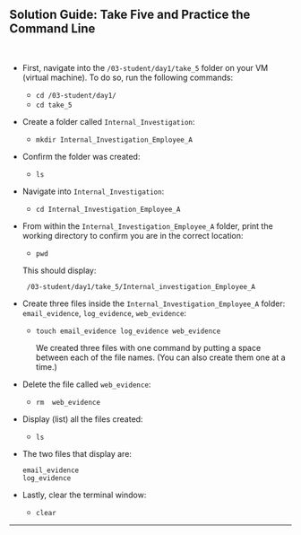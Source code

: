 ## Solution Guide: Take Five and Practice the Command Line
​
- First, navigate into the `/03-student/day1/take_5` folder on your VM (virtual machine). To do so, run the following commands:
      
  - `cd /03-student/day1/`
  - `cd take_5`
​
- Create a folder called `Internal_Investigation`:
    
  - `mkdir Internal_Investigation_Employee_A`
    
-  Confirm the folder was created:
    - `ls`
          
- Navigate into `Internal_Investigation`:
​
  - `cd Internal_Investigation_Employee_A`
​
- From within the `Internal_Investigation_Employee_A` folder, print the working directory to confirm you are in the correct location:
    
  - `pwd`
            
   This should display: 
  ```
   /03-student/day1/take_5/Internal_investigation_Employee_A
  ```
    
- Create three files inside the `Internal_Investigation_Employee_A` folder: `email_evidence`, `log_evidence`, `web_evidence`:
​
  - `touch email_evidence log_evidence web_evidence`
           
    We created three files with one command by putting a space between each of the file names. (You can also create them one at a time.)
    
- Delete the file called `web_evidence`:
   - `rm  web_evidence`
           
- Display (list) all the files created:
  - `ls`
            
- The two files that display are: 
  ```
  email_evidence 
  log_evidence
   ```
            
- Lastly, clear the terminal window:
   - `clear`
--- 
